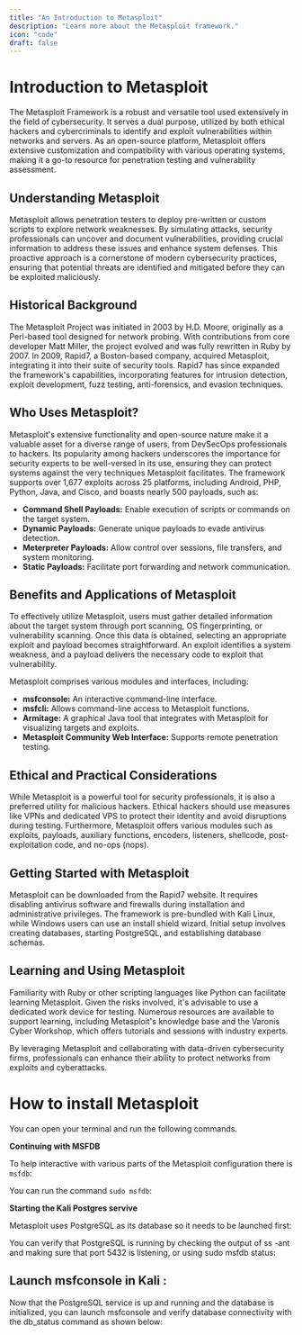 ```yaml
---
title: "An Introduction to Metasploit"
description: "Learn more about the Metasploit framework."
icon: "code"
draft: false
---
```


# Introduction to Metasploit

The Metasploit Framework is a robust and versatile tool used extensively in the field of cybersecurity. It serves a dual purpose, utilized by both ethical hackers and cybercriminals to identify and exploit vulnerabilities within networks and servers. As an open-source platform, Metasploit offers extensive customization and compatibility with various operating systems, making it a go-to resource for penetration testing and vulnerability assessment.

## Understanding Metasploit

Metasploit allows penetration testers to deploy pre-written or custom scripts to explore network weaknesses. By simulating attacks, security professionals can uncover and document vulnerabilities, providing crucial information to address these issues and enhance system defenses. This proactive approach is a cornerstone of modern cybersecurity practices, ensuring that potential threats are identified and mitigated before they can be exploited maliciously.

## Historical Background

The Metasploit Project was initiated in 2003 by H.D. Moore, originally as a Perl-based tool designed for network probing. With contributions from core developer Matt Miller, the project evolved and was fully rewritten in Ruby by 2007. In 2009, Rapid7, a Boston-based company, acquired Metasploit, integrating it into their suite of security tools. Rapid7 has since expanded the framework's capabilities, incorporating features for intrusion detection, exploit development, fuzz testing, anti-forensics, and evasion techniques.

## Who Uses Metasploit?

Metasploit's extensive functionality and open-source nature make it a valuable asset for a diverse range of users, from DevSecOps professionals to hackers. Its popularity among hackers underscores the importance for security experts to be well-versed in its use, ensuring they can protect systems against the very techniques Metasploit facilitates. The framework supports over 1,677 exploits across 25 platforms, including Android, PHP, Python, Java, and Cisco, and boasts nearly 500 payloads, such as:

- **Command Shell Payloads:** Enable execution of scripts or commands on the target system.
- **Dynamic Payloads:** Generate unique payloads to evade antivirus detection.
- **Meterpreter Payloads:** Allow control over sessions, file transfers, and system monitoring.
- **Static Payloads:** Facilitate port forwarding and network communication.

## Benefits and Applications of Metasploit

To effectively utilize Metasploit, users must gather detailed information about the target system through port scanning, OS fingerprinting, or vulnerability scanning. Once this data is obtained, selecting an appropriate exploit and payload becomes straightforward. An exploit identifies a system weakness, and a payload delivers the necessary code to exploit that vulnerability.

Metasploit comprises various modules and interfaces, including:

- **msfconsole:** An interactive command-line interface.
- **msfcli:** Allows command-line access to Metasploit functions.
- **Armitage:** A graphical Java tool that integrates with Metasploit for visualizing targets and exploits.
- **Metasploit Community Web Interface:** Supports remote penetration testing.

## Ethical and Practical Considerations

While Metasploit is a powerful tool for security professionals, it is also a preferred utility for malicious hackers. Ethical hackers should use measures like VPNs and dedicated VPS to protect their identity and avoid disruptions during testing. Furthermore, Metasploit offers various modules such as exploits, payloads, auxiliary functions, encoders, listeners, shellcode, post-exploitation code, and no-ops (nops).

## Getting Started with Metasploit

Metasploit can be downloaded from the Rapid7 website. It requires disabling antivirus software and firewalls during installation and administrative privileges. The framework is pre-bundled with Kali Linux, while Windows users can use an install shield wizard. Initial setup involves creating databases, starting PostgreSQL, and establishing database schemas.

## Learning and Using Metasploit

Familiarity with Ruby or other scripting languages like Python can facilitate learning Metasploit. Given the risks involved, it's advisable to use a dedicated work device for testing. Numerous resources are available to support learning, including Metasploit's knowledge base and the Varonis Cyber Workshop, which offers tutorials and sessions with industry experts.

By leveraging Metasploit and collaborating with data-driven cybersecurity firms, professionals can enhance their ability to protect networks from exploits and cyberattacks.

# How to install Metasploit

You can open your terminal and run the following commands.

<!-- ![alt text](https://i.imgur.com/v9eKP0Y.png) -->
<blockquote class="imgur-embed-pub" lang="en" data-id="v9eKP0Y" data-context="false" ><a href="//imgur.com/v9eKP0Y"></a></blockquote><script async src="//s.imgur.com/min/embed.js" charset="utf-8"></script>

**Continuing with MSFDB**

To help interactive with various parts of the Metasploit configuration there is `msfdb`:

You can run the command `sudo msfdb`:

<!-- ![img](https://i.imgur.com/rkYYW9K.png) -->

<blockquote class="imgur-embed-pub" lang="en" data-id="rkYYW9K" data-context="false" ><a href="//imgur.com/rkYYW9K"></a></blockquote><script async src="//s.imgur.com/min/embed.js" charset="utf-8"></script>

**Starting the Kali Postgres servive**

Metasploit uses PostgreSQL as its database so it needs to be launched first:

<!-- ![img](https://i.imgur.com/pPfaQCc.png) -->
<blockquote class="imgur-embed-pub" lang="en" data-id="pPfaQCc" data-context="false" ><a href="//imgur.com/pPfaQCc"></a></blockquote><script async src="//s.imgur.com/min/embed.js" charset="utf-8"></script>

You can verify that PostgreSQL is running by checking the output of ss -ant and making sure that port 5432 is listening, or using sudo msfdb status:

<!-- ![img](https://i.imgur.com/rphOH9E.png) -->
<blockquote class="imgur-embed-pub" lang="en" data-id="rphOH9E" data-context="false" ><a href="//imgur.com/rphOH9E"></a></blockquote><script async src="//s.imgur.com/min/embed.js" charset="utf-8"></script>

## Launch msfconsole in Kali :

Now that the PostgreSQL service is up and running and the database is initialized, you can launch msfconsole and verify database connectivity with the db_status command as shown below:

<!-- ![msf](https://i.imgur.com/4wyw9R5.png) -->
<blockquote class="imgur-embed-pub" lang="en" data-id="4wyw9R5" data-context="false" ><a href="//imgur.com/4wyw9R5"></a></blockquote><script async src="//s.imgur.com/min/embed.js" charset="utf-8"></script>